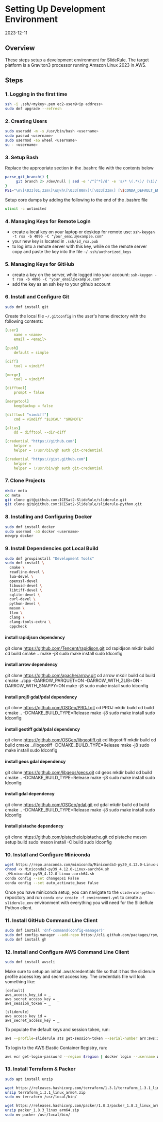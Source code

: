 # Setting Up Development Environment

2023-12-11

## Overview

These steps setup a development environment for SlideRule.  The target platform is a Graviton3 processor running Amazon Linux 2023 in AWS.

## Steps

### 1. Logging in the first time

```bash
ssh -i .ssh/<mykey>.pem ec2-user@<ip address>
sudo dnf upgrade --refresh
```

### 2. Creating Users

```bash
sudo useradd -m -s /usr/bin/bash <username>
sudo passwd <username>
sudo usermod -aG wheel <username>
su - <username>
```

### 3. Setup Bash

Replace the appropriate section in the .bashrc file with the contents below
```bash
parse_git_branch() {
     git branch 2> /dev/null | sed -e '/^[^*]/d' -e 's/* \(.*\)/ (\1)/'
}
PS1="\n\[\033[01;32m\]\u@\h\[\033[00m\]\[\033[33m\] [\$CONDA_DEFAULT_ENV]\$(parse_git_branch):\[\033[01;34m\]\w\[\033[00m\]\n\$ "
```

Setup core dumps by adding the following to the end of the .bashrc file
```bash
ulimit -c unlimited
```

### 4. Managing Keys for Remote Login

- create a local key on your laptop or desktop for remote use: `ssh-keygen -t rsa -b 4096 -C "your_email@example.com"`
- your new key is located in `.ssh/id_rsa.pub`
- to log into a remote server with this key, while on the remote server copy and paste the key into the file `~/.ssh/authorized_keys`

### 5. Managing Keys for GitHub

- create a key on the server, while logged into your account: `ssh-keygen -t rsa -b 4096 -C "your_email@example.com"`
- add the key as an ssh key to your github account

### 6. Install and Configure Git

```bash
sudo dnf install git
```

Create the local file `~/.gitconfig` in the user's home directory with the following contents:
```yml
[user]
	name = <name>
	email = <email>

[push]
    default = simple

[diff]
    tool = vimdiff

[merge]
    tool = vimdiff

[difftool]
    prompt = false

[mergetool]
    keepBackup = false

[difftool "vimdiff"]
    cmd = vimdiff "$LOCAL" "$REMOTE"

[alias]
    dd = difftool --dir-diff

[credential "https://github.com"]
	helper =
	helper = !/usr/bin/gh auth git-credential

[credential "https://gist.github.com"]
	helper =
	helper = !/usr/bin/gh auth git-credential
```

### 7. Clone Projects

```bash
mkdir meta
cd meta
git clone git@github.com:ICESat2-SlideRule/sliderule.git
git clone git@github.com:ICESat2-SlideRule/sliderule-python.git
```

### 8. Installing and Configuring Docker

```bash
sudo dnf install docker
sudo usermod -aG docker <username>
newgrp docker
```

### 9. Install Dependencies got Local Build

```bash
sudo dnf groupinstall "Development Tools"
sudo dnf install \
  cmake \
  readline-devel \
  lua-devel \
  openssl-devel
  libuuid-devel \
  libtiff-devel \
  sqlite-devel \
  curl-devel \
  python-devel \
  meson \
  llvm \
  clang \
  clang-tools-extra \
  cppcheck
```

#### install rapidjson dependency
git clone https://github.com/Tencent/rapidjson.git
cd rapidjson
mkdir build
cd build
cmake ..
make -j8
sudo make install
sudo ldconfig

#### install arrow dependency
git clone https://github.com/apache/arrow.git
cd arrow
mkdir build
cd build
cmake ../cpp -DARROW_PARQUET=ON -DARROW_WITH_ZLIB=ON -DARROW_WITH_SNAPPY=ON
make -j8
sudo make install
sudo ldconfig

#### install proj9 gdal/pdal dependency
git clone https://github.com/OSGeo/PROJ.git
cd PROJ
mkdir build
cd build
cmake .. -DCMAKE_BUILD_TYPE=Release
make -j8
sudo make install
sudo ldconfig

#### install geotiff gdal/pdal dependency
git clone https://github.com/OSGeo/libgeotiff.git
cd libgeotiff
mkdir build
cd build
cmake ../libgeotiff -DCMAKE_BUILD_TYPE=Release
make -j8
sudo make install
sudo ldconfig

#### install geos gdal dependency
git clone https://github.com/libgeos/geos.git
cd geos
mkdir build
cd build
cmake .. -DCMAKE_BUILD_TYPE=Release
make -j8
sudo make install
sudo ldconfig

#### install gdal dependency
git clone https://github.com/OSGeo/gdal.git
cd gdal
mkdir build
cd build
cmake .. -DCMAKE_BUILD_TYPE=Release
make -j8
sudo make install
sudo ldconfig

#### install pistache dependency
git clone https://github.com/pistacheio/pistache.git
cd pistache
meson setup build
sudo meson install -C build
sudo ldconfig


### 10. Install and Configure Miniconda

```bash
wget https://repo.anaconda.com/miniconda/Miniconda3-py39_4.12.0-Linux-aarch64.sh
chmod +x Miniconda3-py39_4.12.0-Linux-aarch64.sh
./Miniconda3-py39_4.12.0-Linux-aarch64.sh
conda config --set changeps1 False
conda config --set auto_activate_base false
```

Once you have miniconda setup, you can navigate to the `sliderule-python` repository and run `conda env create -f environment.yml` to create a `sliderule_env` environment with everything you will need for the SlideRule Python client.

### 11. Install GitHub Command Line Client

```bash
sudo dnf install 'dnf-command(config-manager)'
sudo dnf config-manager --add-repo https://cli.github.com/packages/rpm/gh-cli.repo
sudo dnf install gh
```

### 12. Install and Configure AWS Command Line Client

```bash
sudo dnf install awscli
```

Make sure to setup an initial .aws/credentials file so that it has the sliderule profile access key and secret access key.  The credentials file will look something like:
```
[default]
aws_access_key_id = _
aws_secret_access_key = _
aws_session_token = _

[sliderule]
aws_access_key_id = _
aws_secret_access_key = _
```

To populate the default keys and session token, run:
```bash
aws --profile=sliderule sts get-session-token --serial-number arn:aws:iam::$account_number:mfa/$user_name --token-code=$code
```

To login to the AWS Elastic Container Registry, run:
```bash
aws ecr get-login-password --region $region | docker login --username AWS --password-stdin $account_number.dkr.ecr.$region.amazonaws.com
```

### 13. Install Terraform & Packer

```bash
sudo apt install unzip

wget https://releases.hashicorp.com/terraform/1.3.1/terraform_1.3.1_linux_arm64.zip
unzip terraform_1.3.1_linux_arm64.zip
sudo mv terraform /usr/local/bin/

wget https://releases.hashicorp.com/packer/1.8.3/packer_1.8.3_linux_arm64.zip
unzip packer_1.8.3_linux_arm64.zip
sudo mv packer /usr/local/bin/
```
